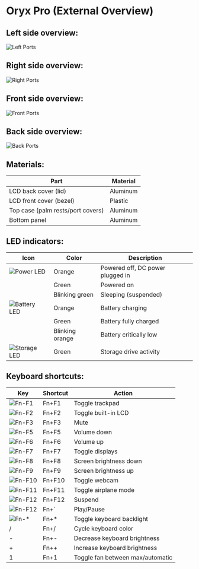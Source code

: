 # Oryx Pro (External Overview)

## Left side overview:

![Left Ports](./img/ports-left.webp)

## Right side overview:

![Right Ports](./img/ports-right.webp)

## Front side overview:

![Front Ports](./img/ports-front.webp)

## Back side overview:

![Back Ports](./img/ports-back.webp)

## Materials:

|Part                              |Material                |
|----------------------------------|------------------------|
|LCD back cover (lid)              |Aluminum                |
|LCD front cover (bezel)           |Plastic                 |
|Top case (palm rests/port covers) |Aluminum                |
|Bottom panel                      |Aluminum                |

## LED indicators:

|Icon                                    |Color          |Description                                      |
|----------------------------------------|---------------|-------------------------------------------------|
|![Power LED](./img/led-power.png)       |Orange         |Powered off, DC power plugged in                 |
|                                        |Green          |Powered on                                       |
|                                        |Blinking green |Sleeping (suspended)                             |
|![Battery LED](./img/led-battery.png)   |Orange         |Battery charging                                 |
|                                        |Green          |Battery fully charged                            |
|                                        |Blinking orange|Battery critically low                           |
|![Storage LED](./img/led-storage.png)   |Green          |Storage drive activity                           |

## Keyboard shortcuts:

|Key                        |Shortcut|Action                       |
|---------------------------|--------|-----------------------------|
|![Fn-F1](./img/fn-f1.png)  |Fn+F1   |Toggle trackpad              |
|![Fn-F2](./img/fn-f2.png)  |Fn+F2   |Toggle built-in LCD<br/>     |
|![Fn-F3](./img/fn-f3.png)  |Fn+F3   |Mute                         |
|![Fn-F5](./img/fn-f5.png)  |Fn+F5   |Volume down                  |
|![Fn-F6](./img/fn-f6.png)  |Fn+F6   |Volume up                    |
|![Fn-F7](./img/fn-f7.png)  |Fn+F7   |Toggle displays              |
|![Fn-F8](./img/fn-f8.png)  |Fn+F8   |Screen brightness down       |
|![Fn-F9](./img/fn-f9.png)  |Fn+F9   |Screen brightness up         |
|![Fn-F10](./img/fn-f10.png)|Fn+F10  |Toggle webcam                |
|![Fn-F11](./img/fn-f11.png)|Fn+F11  |Toggle airplane mode         |
|![Fn-F12](./img/fn-f12.png)|Fn+F12  |Suspend                      |
|![Fn-F12](./img/fn-dia.jpg)|Fn+`    |Play/Pause                   |
|![Fn-*](./img/fn-star.png) |Fn+*    |Toggle keyboard backlight    |
|/                          |Fn+/    |Cycle keyboard color         |
|-                          |Fn+-    |Decrease keyboard brightness |
|+                          |Fn++    |Increase keyboard brightness |
|1                          |Fn+1    |Toggle fan between max/automatic|
